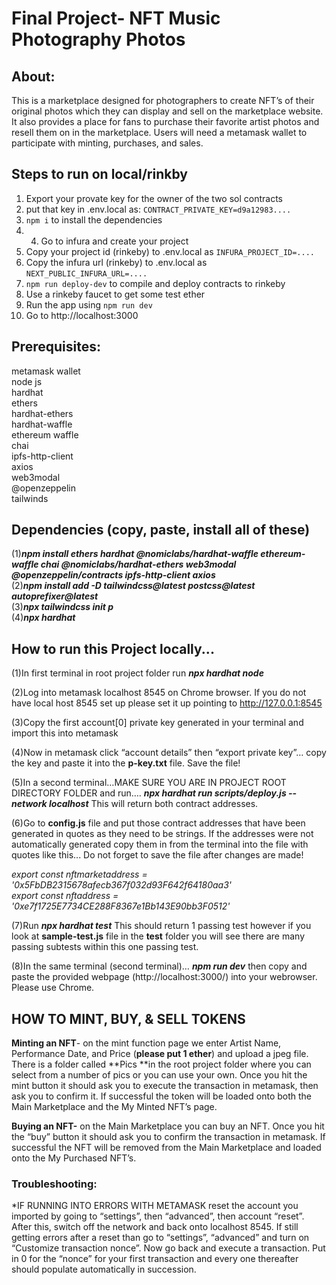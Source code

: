 # Final Project- NFT Music Photography Photos

## About:
This is a marketplace designed for photographers to create NFT’s of their original photos which they can display and sell on the marketplace website. It also provides a place for fans to purchase their favorite artist photos and resell them on in the marketplace. Users will need a metamask wallet to participate with minting, purchases, and sales. 

## Steps to run on local/rinkby

1. Export your provate key for the owner of the two sol contracts
2. put that key in .env.local as: ```CONTRACT_PRIVATE_KEY=d9a12983....```
3. ```npm i``` to install the dependencies
4. 4. Go to infura and create your project
5. Copy your project id (rinkeby) to .env.local as ```INFURA_PROJECT_ID=....```
6. Copy the infura url (rinkeby) to .env.local as ```NEXT_PUBLIC_INFURA_URL=....```
7. ```npm run deploy-dev``` to compile and deploy contracts to rinkeby
8. Use a rinkeby faucet to get some test ether
9. Run the app using ```npm run dev ```
10. Go to http://localhost:3000

## Prerequisites:                                                                                                        
metamask wallet <br />
node js <br />
hardhat <br />
ethers <br />
hardhat-ethers <br />
hardhat-waffle <br />
ethereum waffle <br />
chai <br />
ipfs-http-client <br />
axios <br />
web3modal <br />
@openzeppelin <br />
tailwinds 

## Dependencies (copy, paste, install all of these)                                                                    
(1)***npm install ethers hardhat @nomiclabs/hardhat-waffle ethereum-waffle chai @nomiclabs/hardhat-ethers web3modal @openzeppelin/contracts ipfs-http-client axios***                                                                 
(2)***npm install add -D tailwindcss@latest postcss@latest autoprefixer@latest***                                        
(3)***npx tailwindcss init p***                                                                                          
(4)***npx hardhat***

## How to run this Project locally...

(1)In first terminal in root project folder run ***npx hardhat node***

(2)Log into metamask localhost 8545 on Chrome browser. If you do not have local host 8545 set up please set it up pointing to http://127.0.0.1:8545

(3)Copy the first account[0] private key generated in your terminal and import this into metamask

(4)Now in metamask click “account details” then “export private key”… copy the key
and paste it into the **p-key.txt** file. Save the file!

(5)In a second terminal…MAKE SURE YOU ARE IN PROJECT ROOT DIRECTORY FOLDER and run…. ***npx hardhat run scripts/deploy.js --network localhost***  This will return both contract addresses. 

(6)Go to **config.js** file and put those contract addresses that have been generated in quotes as they need to be strings. If the addresses were not automatically generated copy them in from the terminal into the file with quotes like this... Do not forget to save the file after changes are made! 

*export const nftmarketaddress = '0x5FbDB2315678afecb367f032d93F642f64180aa3'                                          
export const nftaddress = '0xe7f1725E7734CE288F8367e1Bb143E90bb3F0512'*

(7)Run ***npx hardhat test*** This should return 1 passing test however if you look at **sample-test.js** file in the **test** folder you will see there are many passing subtests within this one passing test.

(8)In the same terminal (second terminal)… ***npm run dev*** then copy and paste the provided webpage (http://localhost:3000/) into your webrowser. Please use Chrome. 

## HOW TO MINT, BUY, & SELL TOKENS

**Minting an NFT**- on the mint function page we enter Artist Name, Performance Date, and Price (**please put 1 ether**) and upload a jpeg file. There is a folder called **Pics **in the root project folder where you can select from a number of pics or you can use your own. Once you hit the mint button it should ask you to execute the transaction in metamask, then ask you to confirm it. If successful the token will be loaded onto both the Main Marketplace and the My Minted NFT’s page. 

**Buying an NFT-** on the Main Marketplace you can buy an NFT. Once you hit the “buy” button it should ask you to confirm the transaction in metamask.  If successful the NFT will be removed from the Main Marketplace and loaded onto the My Purchased NFT’s. 

### Troubleshooting:
*IF RUNNING INTO ERRORS WITH METAMASK reset the account you imported by going to “settings”, then “advanced”, then account “reset”. After this, switch off the network and back onto localhost 8545. If still getting errors after a reset than go to “settings”, “advanced” and turn on “Customize transaction nonce”. Now go back and execute a transaction. Put in 0 for the “nonce” for your first transaction and every one thereafter should populate automatically in succession.
